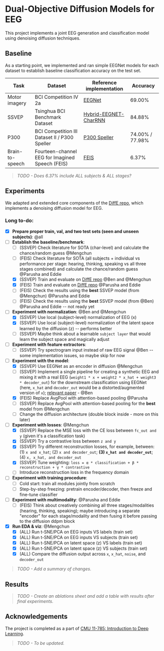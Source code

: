# Dual-Objective Diffusion Models for EEG

This project implements a joint EEG generation and classification model using denoising diffusion techniques. 

## Baseline

As a starting point, we implemented and ran simple EEGNet models for each dataset to establish baseline classification accuracy on the test set.  

| Task            | Dataset                                         | Reference implementation                                                                 | Accuracy |
|-----------------|--------------------------------------------------|-------------------------------------------------------------------------------------------|----------|
| Motor imagery   | BCI Competition IV 2a                            | [EEGNet](https://github.com/amrzhd/EEGNet/)                                                | 69.00%   |
| SSVEP           | Tsinghua BCI Benchmark Dataset                   | [Hybrid-EEGNET-CharRNN](https://github.com/kkipngenokoech/Hybrid-EEGNET-CharRNN-predictor) | 84.88%   |
| P300            | BCI Competition III Dataset II / P300 Speller    | [P300 Speller](https://github.com/Manucar/p300-speller)                                    | 74.00% / 77.98% |
| Brain-to-speech | Fourteen-channel EEG for Imagined Speech (FEIS)  | [FEIS](https://github.com/scottwellington/FEIS/tree/main)                                  | 6.37%    |

> *TODO - Does 6.37% include ALL subjects & ALL stages?*

## Experiments 

We adapted and extended core components of the [DiffE repo](https://github.com/yorgoon/DiffE), which implements a denoising diffusion model for EEG. 

### Long to-do:

- [x] **Prepare proper train, val, and two test sets (seen and unseen subjects)**: @all
- [ ] **Establish the baseline/benchmark**: 
  - [ ] (SSVEP) Check literature for SOTA (char-level) and calculate the chance/random guess @Mengchun
  - [ ] (FEIS) Check literature for SOTA (all subjects + individual vs performance per stage: hearing, thinking, speaking vs all three stages combined) and calculate the chance/random guess @Parusha and Eddie
  - [x] (SSVEP) Train and evaluate on [DiffE repo](https://github.com/yorgoon/DiffE) @Ben and @Mengchun
  - [x] (FEIS) Train and evaluate on [DiffE repo](https://github.com/yorgoon/DiffE) @Parusha and Eddie
  - [ ] (FEIS) Check the results using the **best** SSVEP model (from @Mengchun) @Parusha and Eddie
  - [ ] (FEIS) Check the results using the **best** SSVEP model (from @Ben) @Parusha and Eddie -- not ready yet
- [ ] **Experiment with normalization**: @Ben and @Mengchun
  - [x] (SSVEP) Use local (subject-level) normalization of EEG (x)
  - [x] (SSVEP) Use local (subject-level) normalization of the latent space learned by the diffusion (z) -- performs better
  - [ ] (SSVEP) Maybe think about a learnable `subject layer` that would learn the subject space and magically adjust
- [ ] **Experiment with feature extractors**: 
  - [ ] (SSVEP) Try spectrogram input instead of raw EEG signal @Ben -- some implementation issues, so maybe skip for now
- [ ] **Experiment with the model**: 
  - [x] (SSVEP) Use EEGNet as an encoder in diffusion @Mengchun
  - [ ] (SSVEP) Implement a single pipeline for creating a synthetic EEG and mixing it with a real EEG (`weight1 * x + weight2 * x_hat + weight3 * decoder_out`) for the downstream classification using EEGNet (here, `x_hat` and `decoder_out` would be a distorted/augmented version of `x`); [relevant paper](https://www.sciencedirect.com/science/article/pii/S0957417424024527) - @Ben
  - [x] (FEIS) Replace AvgPool with attention-based pooling @Parusha
  - [ ] (SSVEP) Replace AvgPool with attention-based pooling for the **best** model from @Mengchun
  - [ ] Change the diffusion architecture (double block inside - more on this later)
- [ ] **Experiment with losses**: @Mengchun
  - [x] (SSVEP) Replace the MSE loss with the CE loss between `fc_out and y` (given it's a classification task) 
  - [x] (SSVEP) Try a contrastive loss between `z and y` 
  - [x] (SSVEP) Try different reconstruction losses, for example, between: (1) `x and x_hat`; (2) `x and decoder_out`; **(3) `x_hat and decoder_out`**; (4) `x, x_hat, and decoder_out` 
  - [x] (SSVEP) Tune weighting: `loss = α * classification + β * reconstruction + γ * contrastive` 
  - [ ] Introduce reconstruction loss in the frequency domain 
- [ ] **Experiment with training procedure**:
  - [ ] Cold start: train all modules jointly from scratch
  - [ ] Step-by-step freezing: pretrain encoder/decoder, then freeze and fine-tune classifier
- [ ] **Experiment with multimodality**: @Parusha and Eddie
  - [ ] (FEIS) Think about creatively combining all three stages/modalities (hearing, thinking, speaking); maybe introducing a separate "encoder" for each stage/modality and then fusing it before passing to the diffusion ddpm block
- [x] **Run EDA & viz**: @Mengchun
  - [x] (ALL) Run t-SNE/PCA on EEG inputs VS labels (train set)
  - [x] (ALL) Run t-SNE/PCA on EEG inputs VS subjects (train set)
  - [x] (ALL) Run t-SNE/PCA on latent space (z) VS labels (train set)
  - [x] (ALL) Run t-SNE/PCA on latent space (z) VS subjects (train set)
  - [x] (ALL) Compare the diffusion output across `x`, `x_hat`, `noise`, and `decoder_out`

> *TODO - Add a summary of changes.*

## Results

> *TODO - Create an ablations sheet and add a table with results after final experiments.*
  
## Acknowledgements

The project is completed as a part of [CMU 11-785: Introduction to Deep Learning](https://deeplearning.cs.cmu.edu/S25/index.html).

> *TODO - To be updated.*
